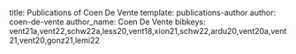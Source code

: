 title: Publications of Coen De Vente
template: publications-author
author: coen-de-vente
author_name: Coen De Vente
bibkeys: vent21a,vent22,schw22a,less20,vent18,xion21,schw22,ardu20,vent20a,vent21,vent20,gonz21,lemi22